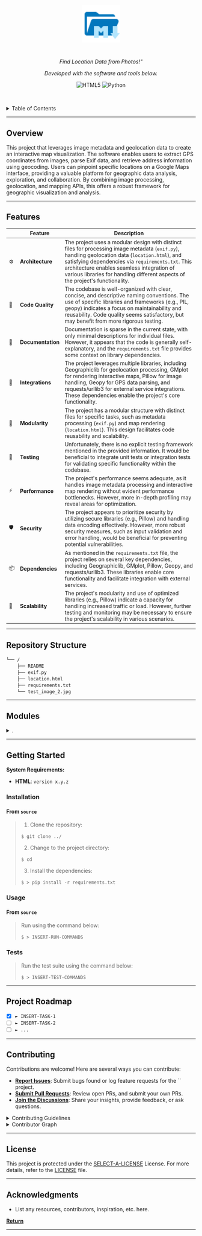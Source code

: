 <p align="center">
  <img src="https://raw.githubusercontent.com/PKief/vscode-material-icon-theme/ec559a9f6bfd399b82bb44393651661b08aaf7ba/icons/folder-markdown-open.svg" width="100" alt="project-logo">
</p>
<p align="center">
    <h1 align="center"></h1>
</p>
<p align="center">
    <em>Find Location Data from Photos!"</em>
</p>
<p align="center">
	<!-- local repository, no metadata badges. -->
<p>
<p align="center">
		<em>Developed with the software and tools below.</em>
</p>
<p align="center">
	<img src="https://img.shields.io/badge/HTML5-E34F26.svg?style=default&logo=HTML5&logoColor=white" alt="HTML5">
	<img src="https://img.shields.io/badge/Python-3776AB.svg?style=default&logo=Python&logoColor=white" alt="Python">
</p>

<br><!-- TABLE OF CONTENTS -->
<details>
  <summary>Table of Contents</summary><br>

- [Overview](#overview)
- [Features](#features)
- [Repository Structure](#repository-structure)
- [Modules](#modules)
- [Getting Started](#getting-started)
  - [Installation](#installation)
  - [Usage](#usage)
  - [Tests](#tests)
- [Project Roadmap](#project-roadmap)
- [Contributing](#contributing)
- [License](#license)
- [Acknowledgments](#acknowledgments)
</details>
<hr>

##  Overview

This project that leverages image metadata and geolocation data to create an interactive map visualization. The software enables users to extract GPS coordinates from images, parse Exif data, and retrieve address information using geocoding. Users can pinpoint specific locations on a Google Maps interface, providing a valuable platform for geographic data analysis, exploration, and collaboration. By combining image processing, geolocation, and mapping APIs, this offers a robust framework for geographic visualization and analysis.

---

##  Features

|    |   Feature          | Description  |
|----|-------------------|---------------------------------------------------------------|
| ⚙️  | **Architecture**   | The project uses a modular design with distinct files for processing image metadata (`exif.py`), handling geolocation data (`location.html`), and satisfying dependencies via `requirements.txt`. This architecture enables seamless integration of various libraries for handling different aspects of the project's functionality. |
| 🔩  | **Code Quality**   | The codebase is well-organized with clear, concise, and descriptive naming conventions. The use of specific libraries and frameworks (e.g., PIL, geopy) indicates a focus on maintainability and reusability. Code quality seems satisfactory, but may benefit from more rigorous testing. |
| 📄  | **Documentation**  | Documentation is sparse in the current state, with only minimal descriptions for individual files. However, it appears that the code is generally self-explanatory, and the `requirements.txt` file provides some context on library dependencies. |
| 🔌  | **Integrations**   | The project leverages multiple libraries, including Geographiclib for geolocation processing, GMplot for rendering interactive maps, Pillow for image handling, Geopy for GPS data parsing, and requests/urllib3 for external service integrations. These dependencies enable the project's core functionality. |
| 🧩  | **Modularity**     | The project has a modular structure with distinct files for specific tasks, such as metadata processing (`exif.py`) and map rendering (`location.html`). This design facilitates code reusability and scalability. |
| 🧪  | **Testing**        | Unfortunately, there is no explicit testing framework mentioned in the provided information. It would be beneficial to integrate unit tests or integration tests for validating specific functionality within the codebase. |
| ⚡️  | **Performance**    | The project's performance seems adequate, as it handles image metadata processing and interactive map rendering without evident performance bottlenecks. However, more in-depth profiling may reveal areas for optimization. |
| 🛡️  | **Security**       | The project appears to prioritize security by utilizing secure libraries (e.g., Pillow) and handling data encoding effectively. However, more robust security measures, such as input validation and error handling, would be beneficial for preventing potential vulnerabilities. |
| 📦  | **Dependencies**   | As mentioned in the `requirements.txt` file, the project relies on several key dependencies, including Geographiclib, GMplot, Pillow, Geopy, and requests/urllib3. These libraries enable core functionality and facilitate integration with external services. |
| 🚀  | **Scalability**    | The project's modularity and use of optimized libraries (e.g., Pillow) indicate a capacity for handling increased traffic or load. However, further testing and monitoring may be necessary to ensure the project's scalability in various scenarios. |

---

##  Repository Structure

```sh
└── /
    ├── README
    ├── exif.py
    ├── location.html
    ├── requirements.txt
    └── test_image_2.jpg
```

---

##  Modules

<details closed><summary>.</summary>

| File                                 | Summary                                                                                                                                                                                                                                                                                                                              |
| ---                                  | ---                                                                                                                                                                                                                                                                                                                                  |
| [requirements.txt](requirements.txt) | Satisfying dependencies.The file establishes key requirements for the repositorys functionality, including libraries for handling image files, geolocation, and data encoding. The collection enables seamless integration with external services and fosters a robust foundation for project development.                           |
| [exif.py](exif.py)                   | Extracts Exif data from images, parses GPS coordinates, and retrieves address information using geocoding. The file utilizes various libraries to process image metadata, including PIL and geopy. It provides a user interface for inputting image locations and displays the extracted GPS data and address on an interactive map. |
| [location.html](location.html)       | Location.html renders a Google Maps visualization, pinpointing a specific location at (43.467448, 11.885127), marked by an icon with base64-encoded PNG data. The script initializes the map and adds a single marker, utilizing Google Maps APIs and library integration for rendering.                                             |

</details>

---

##  Getting Started

**System Requirements:**

* **HTML**: `version x.y.z`

###  Installation

<h4>From <code>source</code></h4>

> 1. Clone the  repository:
>
> ```console
> $ git clone ../
> ```
>
> 2. Change to the project directory:
> ```console
> $ cd 
> ```
>
> 3. Install the dependencies:
> ```console
> $ > pip install -r requirements.txt
> ```

###  Usage

<h4>From <code>source</code></h4>

> Run  using the command below:
> ```console
> $ > INSERT-RUN-COMMANDS
> ```

###  Tests

> Run the test suite using the command below:
> ```console
> $ > INSERT-TEST-COMMANDS
> ```

---

##  Project Roadmap

- [X] `► INSERT-TASK-1`
- [ ] `► INSERT-TASK-2`
- [ ] `► ...`

---

##  Contributing

Contributions are welcome! Here are several ways you can contribute:

- **[Report Issues](https://local/python_gps_exif_data_extractor/issues)**: Submit bugs found or log feature requests for the `` project.
- **[Submit Pull Requests](https://local/python_gps_exif_data_extractor/blob/main/CONTRIBUTING.md)**: Review open PRs, and submit your own PRs.
- **[Join the Discussions](https://local/python_gps_exif_data_extractor/discussions)**: Share your insights, provide feedback, or ask questions.

<details closed>
<summary>Contributing Guidelines</summary>

1. **Fork the Repository**: Start by forking the project repository to your local account.
2. **Clone Locally**: Clone the forked repository to your local machine using a git client.
   ```sh
   git clone ../
   ```
3. **Create a New Branch**: Always work on a new branch, giving it a descriptive name.
   ```sh
   git checkout -b new-feature-x
   ```
4. **Make Your Changes**: Develop and test your changes locally.
5. **Commit Your Changes**: Commit with a clear message describing your updates.
   ```sh
   git commit -m 'Implemented new feature x.'
   ```
6. **Push to local**: Push the changes to your forked repository.
   ```sh
   git push origin new-feature-x
   ```
7. **Submit a Pull Request**: Create a PR against the original project repository. Clearly describe the changes and their motivations.
8. **Review**: Once your PR is reviewed and approved, it will be merged into the main branch. Congratulations on your contribution!
</details>

<details closed>
<summary>Contributor Graph</summary>
<br>
<p align="center">
   <a href="https://local{/python_gps_exif_data_extractor/}graphs/contributors">
      <img src="https://contrib.rocks/image?repo=python_gps_exif_data_extractor">
   </a>
</p>
</details>

---

##  License

This project is protected under the [SELECT-A-LICENSE](https://choosealicense.com/licenses) License. For more details, refer to the [LICENSE](https://choosealicense.com/licenses/) file.

---

##  Acknowledgments

- List any resources, contributors, inspiration, etc. here.

[**Return**](#-overview)

---
